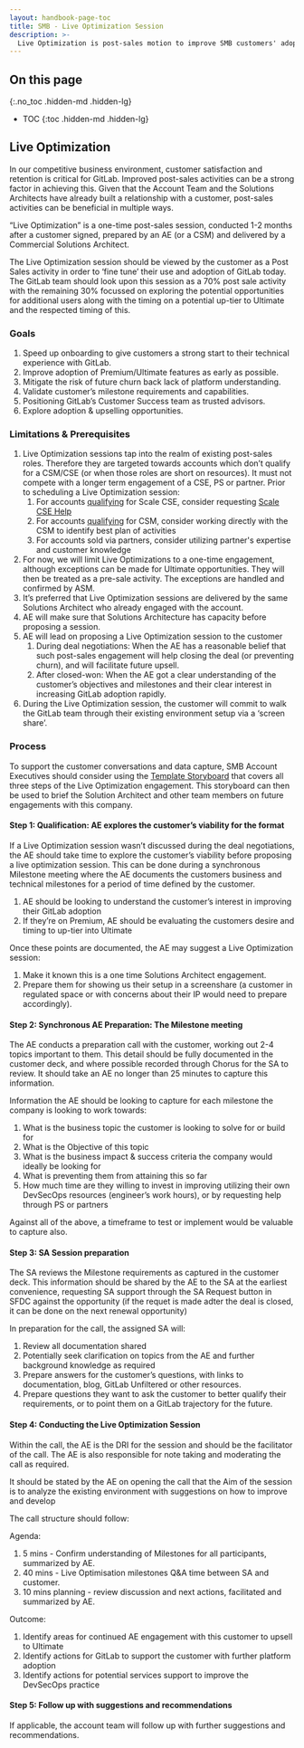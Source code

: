 ```yaml
---
layout: handbook-page-toc
title: SMB - Live Optimization Session
description: >-
  Live Optimization is post-sales motion to improve SMB customers' adoption of GitLab.
---
```


## On this page
{:.no_toc .hidden-md .hidden-lg}

- TOC
{:toc .hidden-md .hidden-lg}

## Live Optimization

In our competitive business environment, customer satisfaction and retention is critical for GitLab. Improved post-sales activities can be a strong factor in achieving this. Given that the Account Team and the Solutions Architects have already built a relationship with a customer, post-sales activities can be beneficial in multiple ways.

“Live Optimization” is a one-time post-sales session, conducted 1-2 months after a customer signed, prepared by an AE (or a CSM) and delivered by a Commercial Solutions Architect. 

The Live Optimization session should be viewed by the customer as a Post Sales activity in order to ‘fine tune’ their use and adoption of GitLab today. The GitLab team should look upon this session as a 70% post sale activity with the remaining 30% focussed on exploring the potential opportunities for additional users along with the timing on a potential up-tier to Ultimate and the respected timing of this. 

### Goals

1. Speed up onboarding to give customers a strong start to their technical experience with GitLab.
1. Improve adoption of Premium/Ultimate features as early as possible.
1. Mitigate the risk of future churn back lack of platform understanding.
1. Validate customer’s milestone requirements and capabilities.
1. Positioning GitLab’s Customer Success team as trusted advisors.
1. Explore adoption & upselling opportunities.

### Limitations & Prerequisites

1. Live Optimization sessions tap into the realm of existing post-sales roles. Therefore they are targeted towards accounts which don’t qualify for a CSM/CSE (or when those roles are short on resources). It must not compete with a longer term engagement of a CSE, PS or partner. Prior to scheduling a Live Optimization session:
   1. For accounts [qualifying](https://gitlab.com/gitlab-com/customer-success/csm/-/wikis/CSM-Segments) for Scale CSE, consider requesting [Scale CSE Help](/handbook/customer-success/csm/segment/scale/scale-operating-rhythm/#scale-engagement-request-process)
   1. For accounts [qualifying](https://gitlab.com/gitlab-com/customer-success/csm/-/wikis/CSM-Segments) for CSM, consider working directly with the CSM to identify best plan of activities
   1. For accounts sold via partners, consider utilizing partner's expertise and customer knowledge
1. For now, we will limit Live Optimizations to a one-time engagement, although exceptions can be made for Ultimate opportunities. They will then be treated as a pre-sale activity. The exceptions are handled and confirmed by ASM.
1. It’s preferred that Live Optimization sessions are delivered by the same Solutions Architect who already engaged with the account.
1. AE will make sure that Solutions Architecture has capacity before proposing a session.
1. AE will lead on proposing a Live Optimization session to the customer
    1. During deal negotiations: When the AE has a reasonable belief that such post-sales engagement will help closing the deal (or preventing churn), and will facilitate future upsell.
    1. After closed-won: When the AE got a clear understanding of the customer’s objectives and milestones and their clear interest in increasing GitLab adoption rapidly.
1. During the Live Optimization session, the customer will commit to walk the GitLab team through their existing environment setup via a ‘screen share’.

### Process

To support the customer conversations and data capture, SMB Account Executives should consider using the [Template Storyboard](https://docs.google.com/presentation/d/1VhMzr7n31KdiBRCaY6X9-B71-tRanUAuIh78J-2cr_4/edit#slide=id.g2372274dae0_5_482) that covers all three steps of the Live Optimization engagement. This storyboard can then be used to brief the Solution Architect and other team members on future engagements with this company.

#### Step 1: Qualification: AE explores the customer’s viability for the format

If a Live Optimization session wasn’t discussed during the deal negotiations, the AE should take time to explore the customer’s viability before proposing a live optimization session. This can be done during a synchronous Milestone meeting where the AE documents the customers business and technical milestones for a period of time defined by the customer.

1. AE should be looking to understand the customer’s interest in improving their GitLab adoption
1. If they’re on Premium, AE should be evaluating the customers desire and timing to up-tier into Ultimate

Once these points are documented, the AE may suggest a Live Optimization session:

1. Make it known this is a one time Solutions Architect engagement.
1. Prepare them for showing us their setup in a screenshare (a customer in regulated space or with concerns about their IP would need to prepare accordingly).

#### Step 2: Synchronous AE Preparation: The Milestone meeting

The AE conducts a preparation call with the customer, working out 2-4 topics important to them. This detail should be fully documented in the customer deck, and where possible recorded through Chorus for the SA to review. It should take an AE no longer than 25 minutes to capture this information.

Information the AE should be looking to capture for each milestone the company is looking to work towards:

1. What is the business topic the customer is looking to solve for or build for 
1. What is the Objective of this topic 
1. What is the business impact & success criteria the company would ideally be looking for 
1. What is preventing them from attaining this so far 
1. How much time are they willing to invest in improving utilizing their own DevSecOps resources (engineer’s work hours), or by requesting help through PS or partners

Against all of the above, a timeframe to test or implement would be valuable to capture also. 

#### Step 3: SA Session preparation

The SA reviews the Milestone requirements as captured in the customer deck. This information should be shared by the AE to the SA at the earliest convenience, requesting SA support through the SA Request button in SFDC against the opportunity (if the requet is made adter the deal is closed, it can be done on the next renewal opportunity)

In preparation for the call, the assigned SA will:

1. Review all documentation shared
1. Potentially seek clarification on topics from the AE and further background knowledge as required 
1. Prepare answers for the customer’s questions, with links to documentation, blog, GitLab Unfiltered or other resources.
1. Prepare questions they want to ask the customer to better qualify their requirements, or to point them on a GitLab trajectory for the future.

#### Step 4: Conducting the Live Optimization Session

Within the call, the AE is the DRI for the session and should be the facilitator of the call. The AE is also responsible for note taking and moderating the call as required.

It should be stated by the AE on opening the call that the Aim of the session is to analyze the existing environment with suggestions on how to improve and develop

The call structure should follow:

Agenda: 

1. 5 mins - Confirm understanding of Milestones for all participants, summarized by AE. 
1. 40 mins - Live Optimisation milestones Q&A time between SA and customer.
1. 10 mins planning - review discussion and next actions, facilitated and summarized by AE.

Outcome:

1. Identify areas for continued AE engagement with this customer to upsell to Ultimate
1. Identify actions for GitLab to support the customer with further platform adoption 
1. Identify actions for potential services support to improve the DevSecOps practice 

#### Step 5: Follow up with suggestions and recommendations

If applicable, the account team will follow up with further suggestions and recommendations.
